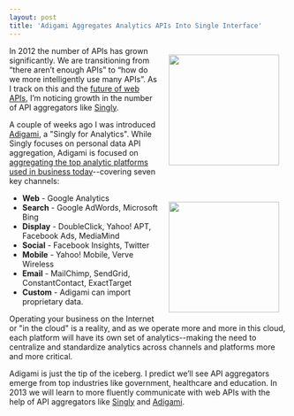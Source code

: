 ```yaml
---
layout: post
title: 'Adigami Aggregates Analytics APIs Into Single Interface'
---
```

<p><a href="http://www.adigami.com/" target="_blank"><img style="padding: 15px;" src="https://s3.amazonaws.com/kinlane-productions/api-evangelist/adigami/adigami-logo.png" alt="" width="200" align="right" /></a></p>
<p>In 2012 the number of APIs has grown significantly.  We are transitioning from &ldquo;there aren&rsquo;t enough APIs&rdquo; to &ldquo;how do we more intelligently use many APIs&rdquo;.  As I track on this and the <a href="http://apievangelist.com/2012/07/27/what-is-the-future-of-web-apis/">future of web APIs</a>, I&rsquo;m noticing growth in the number of API aggregators like <a title="Singly" href="http://singly.com">Singly</a>.</p>
<p>A couple of weeks ago I was introduced <a title="Adigami" href="http://www.adigami.com/">Adigami</a>, a "Singly for Analytics".  While Singly focuses on personal data API aggregation, Adigami is focused on <a title="aggregating the top analytic platforms used in business today" href="http://www.adigami.com/">aggregating the top analytic platforms used in business today</a>--covering seven key channels:</p>
<p><a href="http://www.adigami.com/" target="_blank"><img style="padding: 15px;" src="https://s3.amazonaws.com/kinlane-productions/api-evangelist/adigami/adigami-data-visual.png" alt="" width="200" align="right" /></a></p>
<ul class="mainlist">
<li><strong>Web</strong> - Google Analytics</li>
<li><strong>Search</strong> - Google AdWords, Microsoft Bing</li>
<li><strong>Display</strong> - DoubleClick, Yahoo! APT, Facebook Ads, MediaMind</li>
<li><strong>Social</strong> - Facebook Insights, Twitter</li>
<li><strong>Mobile</strong> - Yahoo! Mobile, Verve Wireless</li>
<li><strong>Email</strong> - MailChimp, SendGrid, ConstantContact, ExactTarget</li>
<li><strong>Custom</strong> - Adigami can import proprietary data.</li>
</ul>
<p>Operating your business on the Internet or "in the cloud" is a reality, and as we operate more and more in this cloud, each platform will have its own set of analytics--making the need to centralize and standardize analytics across channels and platforms more and more critical.</p>
<p>Adigami is just the tip of the iceberg.  I predict we&rsquo;ll see API aggregators emerge from top industries like government, healthcare and education.  In 2013 we will learn to more fluently communicate with web APIs with the help of API aggregators like <a title="Singly" href="http://singly.com">Singly</a> and <a title="Adigami" href="http://www.adigami.com/">Adigami</a>.</p>